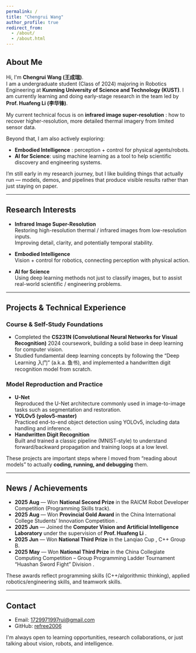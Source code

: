 ```yaml
---
permalink: /
title: "Chengrui Wang"
author_profile: true
redirect_from: 
  - /about/
  - /about.html
---
```


## About Me

Hi, I'm **Chengrui Wang (王成瑞)**.  
I am a undergraduate student (Class of 2024) majoring in Robotics Engineering at **Kunming University of Science and Technology (KUST)**. I am currently learning and doing early-stage research in the team led by **Prof. Huafeng Li (李华锋)**.

My current technical focus is on **infrared image super-resolution** : how to recover higher-resolution, more detailed thermal imagery from limited sensor data.

Beyond that, I am also actively exploring:
- **Embodied Intelligence** : perception + control for physical agents/robots.
- **AI for Science**: using machine learning as a tool to help scientific discovery and engineering systems.

I’m still early in my research journey, but I like building things that actually run — models, demos, and pipelines that produce visible results rather than just staying on paper.

---

## Research Interests

- **Infrared Image Super-Resolution**  
  Restoring high-resolution thermal / infrared images from low-resolution inputs.  
  Improving detail, clarity, and potentially temporal stability.

- **Embodied Intelligence**  
  Vision + control for robotics, connecting perception with physical action.

- **AI for Science**  
  Using deep learning methods not just to classify images, but to assist real-world scientific / engineering problems.

---

## Projects & Technical Experience

### Course & Self-Study Foundations
- Completed the **CS231N (Convolutional Neural Networks for Visual Recognition)** 2024 coursework, building a solid base in deep learning for computer vision.
- Studied fundamental deep learning concepts by following the “Deep Learning 入门” (a.k.a. 鱼书), and implemented a handwritten digit recognition model from scratch.

### Model Reproduction and Practice
- **U-Net**  
  Reproduced the U-Net architecture commonly used in image-to-image tasks such as segmentation and restoration.
- **YOLOv5 (yolov5-master)**  
  Practiced end-to-end object detection using YOLOv5, including data handling and inference.
- **Handwritten Digit Recognition**  
  Built and trained a classic pipeline (MNIST-style) to understand forward/backward propagation and training loops at a low level.

These projects are important steps where I moved from “reading about models” to actually **coding, running, and debugging** them.

---

## News / Achievements

- **2025 Aug** — Won **National Second Prize** in the RAICM Robot Developer Competition (Programming Skills track).  
- **2025 Aug** — Won **Provincial Gold Award** in the China International College Students’ Innovation Competition .  
- **2025 Jun** — Joined the **Computer Vision and Artificial Intelligence Laboratory** under the supervision of **Prof. Huafeng Li** .
- **2025 Jun** — Won **National Third Prize** in the Lanqiao Cup , C++ Group B.  
- **2025 May** — Won **National Third Prize** in the China Collegiate Computing Competition – Group Programming Ladder Tournament “Huashan Sword Fight” Division .  

These awards reflect programming skills (C++/algorithmic thinking), applied robotics/engineering skills, and teamwork skills.

---

## Contact

- Email: 1729971997rui@gmail.com  
- GitHub: [refree2006](https://github.com/refree2006)

I'm always open to learning opportunities, research collaborations, or just talking about vision, robots, and intelligence.
